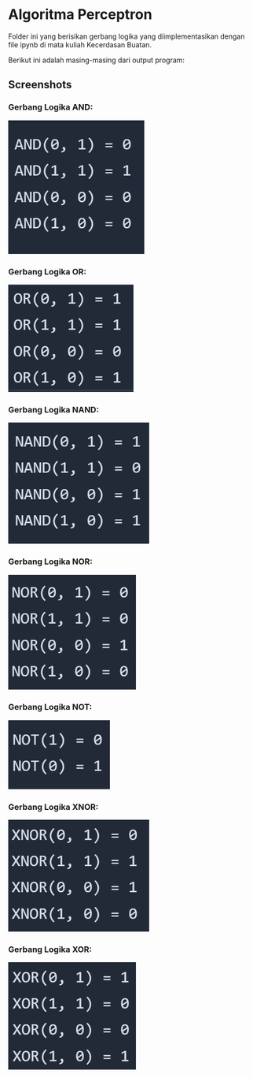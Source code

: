 # Algoritma Perceptron
Folder ini yang berisikan gerbang logika yang diimplementasikan dengan file ipynb di mata kuliah Kecerdasan Buatan. 

Berikut ini adalah masing-masing dari output program:

## Screenshots
### Gerbang Logika AND:
![Gerbang Logika AND](https://github.com/Wissasono11/UIN-Coding-Project/blob/main/Algorithm%20Perceptron/img/AND-with-logicPerceptron.png)

### Gerbang Logika OR:
![Gerbang Logika OR](https://github.com/Wissasono11/UIN-Coding-Project/blob/main/Algorithm%20Perceptron/img/OR-with-logicPerceptron.png)

### Gerbang Logika NAND:
![Gerbang Logika NAND](https://github.com/Wissasono11/UIN-Coding-Project/blob/main/Algorithm%20Perceptron/img/NAND-with-logicPerceptron.png)

### Gerbang Logika NOR:
![Gerbang Logika NOR](https://github.com/Wissasono11/UIN-Coding-Project/blob/main/Algorithm%20Perceptron/img/NOR-with-logicPerceptron.png)

### Gerbang Logika NOT:
![Gerbang Logika](https://github.com/Wissasono11/UIN-Coding-Project/blob/main/Algorithm%20Perceptron/img/NOT-with-logicPerceptron.png)

### Gerbang Logika XNOR:
![Gerbang Logika](https://github.com/Wissasono11/UIN-Coding-Project/blob/main/Algorithm%20Perceptron/img/XNOR-with-logicPerceptron.png)

### Gerbang Logika XOR:
![Gerbang Logika](https://github.com/Wissasono11/UIN-Coding-Project/blob/main/Algorithm%20Perceptron/img/XOR-with-logicPerceptron.png)













